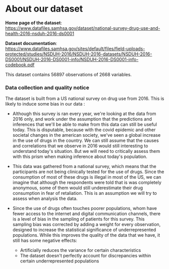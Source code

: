 # About our dataset

**Home page of the dataset**: https://www.datafiles.samhsa.gov/dataset/national-survey-drug-use-and-health-2016-nsduh-2016-ds0001

**Dataset documentation**: https://www.datafiles.samhsa.gov/sites/default/files/field-uploads-protected/studies/NSDUH-2016/NSDUH-2016-datasets/NSDUH-2016-DS0001/NSDUH-2016-DS0001-info/NSDUH-2016-DS0001-info-codebook.pdf

This dataset contains 56897 observations of 2668 variables.

### Data collection and quality notice

The dataset is built from a US national survey on drug use from 2016. This is likely to induce some bias in our data :

- Although this survey is ran every year, we're looking at the data from 2016 only, and work under the assumption that the predictions and inferences that we'll be able to make from this data can still be useful today. This is disputable, because with the covid epidemic and other societal changes in the american society, we've seen a global increase in the use of drugs in the country. We can still assume that the causes and correlations that we observe in 2016 would still interesting to understand today's situation. But we will need to critically assess them with this prism when making inference about today's population.

- This data was gathered from a national survey, which means that the participants are not being clinically tested for the use of drugs. Since the consumption of most of these drugs is illegal in most of the US, we can imagine that although the respondents were told that is was completely anonymous, some of them would still underestimate their drug consumption in fear of retaliation. This is an assumption we will try to assess when analysis the data.

- Since the use of drugs often touches poorer populations, whom have fewer access to the internet and digital communication channels, there is a level of bias in the sampling of patients for this survey. This sampling bias was corrected by adding a weight for every observation, designed to increase the statistical significance of underrepresented populations. While this improves the quality of the data that we have, it still has some negative effects:
    - Artificially reduces the variance for certain characteristics
    - The dataset doesn't perfectly account for discrepancies within certain underrepresented populations